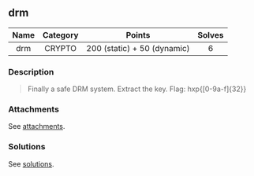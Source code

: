 ## drm

|  Name  |  Category  |  Points  |  Solves  |
| :----: | :----: | :----: | :----: |
|  drm  |  CRYPTO  |  200 (static) + 50 (dynamic)  |  6  |

### Description
> Finally a safe DRM system. Extract the key. Flag: hxp{[0-9a-f]{32}}

### Attachments
See [attachments](https://github.com/roadicing/ctf-writeups/tree/main/2017/hxpctf/drm/attachments).

### Solutions
See [solutions](https://github.com/roadicing/ctf-writeups/tree/main/2017/hxpctf/drm/solutions).